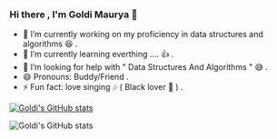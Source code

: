 ### Hi there , I'm Goldi Maurya 👋

- 🔭 I’m currently working on my proficiency in data structures and algorithms 😆 .
- 🌱 I’m currently learning everthing .... 👍 . 
- 🤔 I’m looking for help with " Data Structures And Algorithms " 	😅 .
- 😄 Pronouns: Buddy/Friend . 
- ⚡ Fun fact: love singing 	🎶 ( Black lover 🖤 ) . 

[![Goldi's GitHub stats](https://github-readme-stats.vercel.app/api?username=Goldimaur)](https://github.com/Goldimaur/github-readme-stats)

![Goldi's GitHub stats](https://github-readme-stats.vercel.app/api?username=Goldimaur&show_icons=true&theme=dark)



